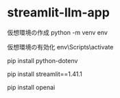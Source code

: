 # streamlit-llm-app

仮想環境の作成
python -m venv env

仮想環境の有効化
env\Scripts\activate

pip install python-dotenv

pip install streamlit==1.41.1

pip install openai

